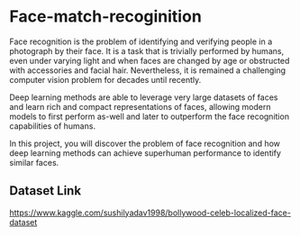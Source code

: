 # Face-match-recoginition

Face recognition is the problem of identifying and verifying people in a photograph by their face. It is a task that is trivially performed by humans, even under varying light and when faces are changed by age or obstructed with accessories and facial hair. Nevertheless, it is remained a challenging computer vision problem for decades until recently.

Deep learning methods are able to leverage very large datasets of faces and learn rich and compact representations of faces, allowing modern models to first perform as-well and later to outperform the face recognition capabilities of humans.

In this project, you will discover the problem of face recognition and how deep learning methods can achieve superhuman performance to identify similar faces.

## Dataset Link
https://www.kaggle.com/sushilyadav1998/bollywood-celeb-localized-face-dataset

